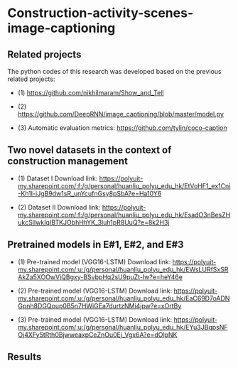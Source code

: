 Construction-activity-scenes-image-captioning
===================

## Related projects ##

The python codes of this research was developed based on the previous related projects:
- (1) https://github.com/nikhilmaram/Show_and_Tell

- (2) https://github.com/DeepRNN/image_captioning/blob/master/model.py

- (3) Automatic evaluation metrics: https://github.com/tylin/coco-caption

## Two novel datasets in the context of construction management ##

- (1) Dataset I Download link: https://polyuit-my.sharepoint.com/:f:/g/personal/huanliu_polyu_edu_hk/EtVoHF1_ex1Cni-Kh1I-iJgB9dw1sR_unYcufnGsy8pSbA?e=Ha10Y6

- (2) Dataset II Download link: https://polyuit-my.sharepoint.com/:f:/g/personal/huanliu_polyu_edu_hk/EsadO3nBesZHukcSlIwkIqIBTKJObhHhYK_3luh1pR8UuQ?e=8k2H3j

## Pretrained models in E#1, E#2, and E#3 ##

- (1) Pre-trained model (VGG16-LSTM) Download link: https://polyuit-my.sharepoint.com/:u:/g/personal/huanliu_polyu_edu_hk/EWsLURfSxSRAkZa5XOOwVjQBgxy-BSvbpHq2sU9puZt-Iw?e=heY46e

- (2) Pre-trained model (VGG16-LSTM) Download link: https://polyuit-my.sharepoint.com/:u:/g/personal/huanliu_polyu_edu_hk/EaC69D7oADNGpnh8DGQoup0B5n7HWiGEa7durtzNMi4jpw?e=xOrtBy

- (3) Pre-trained model (VGG16-LSTM) Download link: https://polyuit-my.sharepoint.com/:u:/g/personal/huanliu_polyu_edu_hk/EYu3JBqpsNFOj4XFy5tRth0BjwweaxpCeZnOu0Ej_Vgx6A?e=dOlpNK

## Results ##
